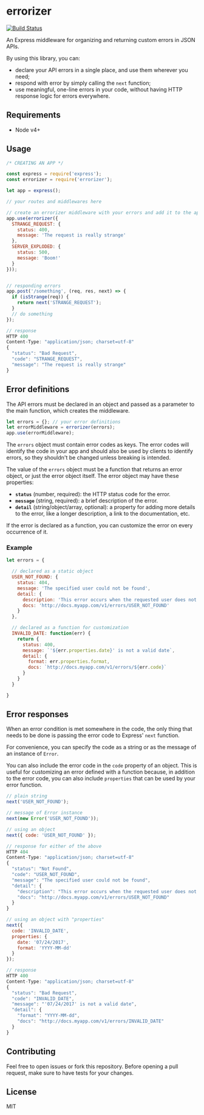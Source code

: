 # errorizer
[![Build Status](https://travis-ci.org/antonio-muniz/errorizer.svg?branch=master)](https://travis-ci.org/antonio-muniz/errorizer)

An Express middleware for organizing and returning custom errors in JSON APIs.

By using this library, you can:
- declare your API errors in a single place, and use them wherever you need;
- respond with error by simply calling the `next` function;
- use meaningful, one-line errors in your code, without having HTTP response logic for errors everywhere.

## Requirements
- Node v4+

## Usage

```js
/* CREATING AN APP */

const express = require('express');
const errorizer = require('errorizer');

let app = express();

// your routes and middlewares here

// create an errorizer middleware with your errors and add it to the app
app.use(errorizer({
  STRANGE_REQUEST: {
    status: 400,
    message: 'The request is really strange'
  },
  SERVER_EXPLODED: {
    status: 500,
    message: 'Boom!'
  }
}));
```

```js

// responding errors
app.post('/something', (req, res, next) => {
  if (isStrange(req)) {
    return next('STRANGE_REQUEST');
  }
  // do something
});

// response
HTTP 400
Content-Type: "application/json; charset=utf-8"
{
  "status": "Bad Request",
  "code": "STRANGE_REQUEST",
  "message": "The request is really strange"
}
```

## Error definitions

The API errors must be declared in an object and passed as a parameter to the main function, which creates the middleware.

```js
let errors = {}; // your error definitions
let errorMiddleware = errorizer(errors);
app.use(errorMiddleware);
```

The `errors` object must contain error codes as keys. The error codes will identify the code in your app and should also be used by clients to identify errors, so they shouldn't be changed unless breaking is intended.

The value of the `errors` object must be a function that returns an error object, or just the error object itself. The error object may have these properties:

* **`status`** (number, required): the HTTP status code for the error.
* **`message`** (string, required): a brief description of the error.
* **`detail`** (string/object/array, optional): a property for adding more details to the error, like a longer description, a link to the documentation, etc.

If the error is declared as a function, you can customize the error on every occurrence of it.

### Example

```js
let errors = {

  // declared as a static object
  USER_NOT_FOUND: {
    status: 404,
    message: 'The specified user could not be found',
    detail: {
      description: 'This error occurs when the requested user does not exist',
      docs: 'http://docs.myapp.com/v1/errors/USER_NOT_FOUND'
    }
  },

  // declared as a function for customization
  INVALID_DATE: function(err) {
    return {
      status: 400,
      message: `'${err.properties.date}' is not a valid date`,
      detail: {
        format: err.properties.format,
        docs: `http://docs.myapp.com/v1/errors/${err.code}`
      }
    }
  }

}
```

## Error responses

When an error condition is met somewhere in the code, the only thing that needs to be done is passing the error code to Express' `next` function.

For convenience, you can specify the code as a string or as the message of an instance of `Error`.

You can also include the error code in the `code` property of an object. This is useful for customizing an error defined with a function because, in addition to the error code, you can also include `properties` that can be used by your error function.

```js
// plain string
next('USER_NOT_FOUND');

// message of Error instance
next(new Error('USER_NOT_FOUND'));

// using an object
next({ code: 'USER_NOT_FOUND' });

// response for either of the above
HTTP 404
Content-Type: "application/json; charset=utf-8"
{
  "status": "Not Found",
  "code": "USER_NOT_FOUND",
  "message": "The specified user could not be found",
  "detail": {
    "description": "This error occurs when the requested user does not exist",
    "docs": "http://docs.myapp.com/v1/errors/USER_NOT_FOUND"
  }
}
```

```js
// using an object with "properties"
next({
  code: 'INVALID_DATE',
  properties: {
    date: '07/24/2017',
    format: 'YYYY-MM-dd'
  }
});

// response
HTTP 400
Content-Type: "application/json; charset=utf-8"
{
  "status": "Bad Request",
  "code": "INVALID_DATE",
  "message": "'07/24/2017' is not a valid date",
  "detail": {
    "format": "YYYY-MM-dd",
    "docs": "http://docs.myapp.com/v1/errors/INVALID_DATE"
  }
}
```

## Contributing

Feel free to open issues or fork this repository.
Before opening a pull request, make sure to have tests for your changes.

## License

MIT
